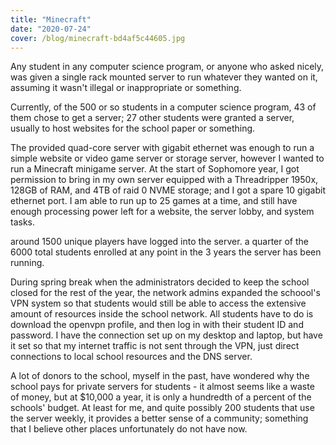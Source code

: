 ```yaml
---
title: "Minecraft"
date: "2020-07-24"
cover: /blog/minecraft-bd4af5c44605.jpg
---
```


Any student in any computer science program, or anyone who asked nicely, was given a single rack mounted server to run whatever they wanted on it, assuming it wasn't illegal or inappropriate or something.

Currently, of the 500 or so students in a computer science program, 43 of them chose to get a server; 27 other students were granted a server, usually to host websites for the school paper or something.

The provided quad-core server with gigabit ethernet was enough to run a simple website or video game server or storage server, however I wanted to run a Minecraft minigame server. At the start of Sophomore year, I got permission to bring in my own server equipped with a Threadripper 1950x, 128GB of RAM, and 4TB of raid 0 NVME storage; and I got a spare 10 gigabit ethernet port. I am able to run up to 25 games at a time, and still have enough processing power left for a website, the server lobby, and system tasks.

around 1500 unique players have logged into the server. a quarter of the 6000 total students enrolled at any point in the 3 years the server has been running.

During spring break when the administrators decided to keep the school closed for the rest of the year, the network admins expanded the schoool's VPN system so that students would still be able to access the extensive amount of resources inside the school network. All students have to do is download the openvpn profile, and then log in with their student ID and password. I have the connection set up on my desktop and laptop, but have it set so that my internet traffic is not sent through the VPN, just direct connections to local school resources and the DNS server.

A lot of donors to the school, myself in the past, have wondered why the school pays for private servers for students -  it almost seems like a waste of money, but at $10,000 a year, it is only a hundredth of a percent of the schools' budget. At least for me, and quite possibly 200 students that use the server weekly, it provides a better sense of a community; something that I believe other places unfortunately do not have now.
